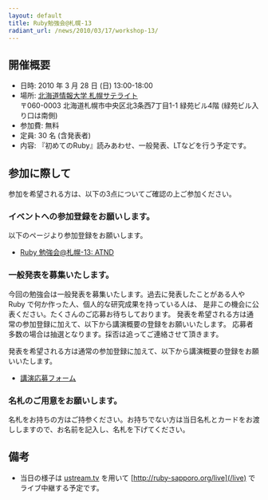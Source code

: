 ```yaml
---
layout: default
title: Ruby勉強会@札幌-13
radiant_url: /news/2010/03/17/workshop-13/
---
```

## 開催概要

- 日時: 2010 年 3 月 28 日 (日) 13:00-18:00
- 場所: [北海道情報大学 札幌サテライト](/misc/hiu_satelite)<br/>
〒060-0003 北海道札幌市中央区北3条西7丁目1-1 緑苑ビル4階 (緑苑ビル入り口は南側)
- 参加費: 無料
- 定員: 30 名 (含発表者)
- 内容: 『初めてのRuby』読みあわせ、一般発表、LTなどを行う予定です。

## 参加に際して

参加を希望される方は、以下の3点についてご確認の上ご参加ください。

### イベントへの参加登録をお願いします。

以下のページより参加登録をお願いします。

- [Ruby 勉強会@札幌-13: ATND](http://atnd.org/events/3663)

### 一般発表を募集いたします。

今回の勉強会は一般発表を募集いたします。過去に発表したことがある人やRuby で何か作った人、個人的な研究成果を持っている人は、
是非この機会に公表ください。たくさんのご応募お待ちしております。
発表を希望される方は通常の参加登録に加えて、以下から講演概要の登録をお願いいたします。
応募者多数の場合は抽選となります。採否は追ってご連絡させて頂きます。

発表を希望される方は通常の参加登録に加えて、以下から講演概要の登録をお願いいたします。

- [講演応募フォーム](http://spreadsheets.google.com/viewform?hl=ja&formkey=dGRxY1R1ZGhNLU1INUVwTzdaaDBGSnc6MA)

### 名札のご用意をお願いします。

名札をお持ちの方はご持参ください。お持ちでない方は当日名札とカードをお渡ししますので、お名前を記入し、名札を下げてください。

## 備考

- 当日の様子は [ustream.tv](http://ustream.tv) を用いて [http://ruby-sapporo.org/live](/live) でライブ中継する予定です。
